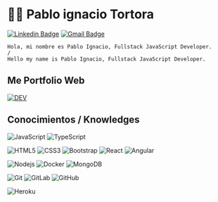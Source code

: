 # :man_technologist: Pablo ignacio Tortora

[![Linkedin Badge](https://img.shields.io/badge/-LinkedIn-blue?style=flat-square&logo=Linkedin&logoColor=white&link=https://www.linkedin.com/in/pablo-ignacio-tortora-294b29120/)](https://www.linkedin.com/in/pablo-ignacio-tortora-294b29120/)
[![Gmail Badge](https://img.shields.io/badge/-Gmail-c14438?style=flat-square&logo=Gmail&logoColor=white&link=mailto:pabloignaciotortora@gmail.com)](mailto:pabloignaciotortora@gmail.com)

    Hola, mi nombre es Pablo Ignacio, Fullstack JavaScript Developer.
    /
    Hello my name is Pablo Ignacio, Fullstack JavaScript Developer.
    
## Me Portfolio Web
[![DEV](https://user-images.githubusercontent.com/56489395/107910378-0903e000-6f39-11eb-904f-31f74559cce8.png)](https://portfoliopabloignaciodev.herokuapp.com/)

## Conocimientos / Knowledges

![JavaScript](https://img.shields.io/badge/-JavaScript-black?style=flat-square&logo=javascript&link)
![TypeScript](https://img.shields.io/badge/-TypeScript-007ACC?style=flat-square&logo=typescript&link)

![HTML5](https://img.shields.io/badge/-HTML5-E34F26?style=flat-square&logo=html5&logoColor=white&link)
![CSS3](https://img.shields.io/badge/-CSS3-1572B6?style=flat-square&logo=css3&link)
![Bootstrap](https://img.shields.io/badge/-Bootstrap-563D7C?style=flat-square&logo=bootstrap&link/)
![React](https://img.shields.io/badge/-React-black?style=flat-square&logo=react&link)
![Angular](https://img.shields.io/badge/-Angular-DD0031?style=flat-square&logo=angular&link)

![Nodejs](https://img.shields.io/badge/-Nodejs-black?style=flat-square&logo=Node.js&link)
![Docker](https://img.shields.io/badge/-Docker-black?style=flat-square&logo=docker&link)
![MongoDB](https://img.shields.io/badge/-MongoDB-black?style=flat-square&logo=mongodb&link)

![Git](https://img.shields.io/badge/-Git-black?style=flat-square&logo=git&link)
![GitLab](https://img.shields.io/badge/-GitLab-FCA121?style=flat-square&logo=gitlab&link)
![GitHub](https://img.shields.io/badge/-GitHub-181717?style=flat-square&logo=github&link)

![Heroku](https://img.shields.io/badge/-Heroku-430098?style=flat-square&logo=heroku&link)
